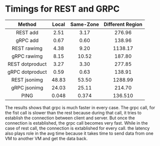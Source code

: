 # Timings for REST and GRPC
|Method | Local| Same-Zone| Different Region|
|:-: | :-: | :-: | :-: |
|REST add|2.51|3.17|276.96|
|gRPC add|0.67|   0.60|138.96|
|REST rawimg|4.38|9.20|1138.17|
|gRPC rawimg|8.15|10.52|187.80|
|REST dotproduct|3.27|3.30|277.85|
|gRPC dotproduct|0.59|   0.63|  138.91 |
|REST jsonimg|48.83|53.50|1288.99|
|gRPC jsonimg|24.03 |25.11|214.70|
|PING|0.048|0.374|136.510|


The results shows that grpc is much faster in every case. The grpc call, for the fist call is slower than the rest because during that call, it tries to establish the connection between client and server. But once the connection is established, the grpc call becomes very fast. While in the case of rest call, the connection is extablished for every call. the latency also plays role in the avg time because it takes time to send data from one VM to another VM and get the data back. 